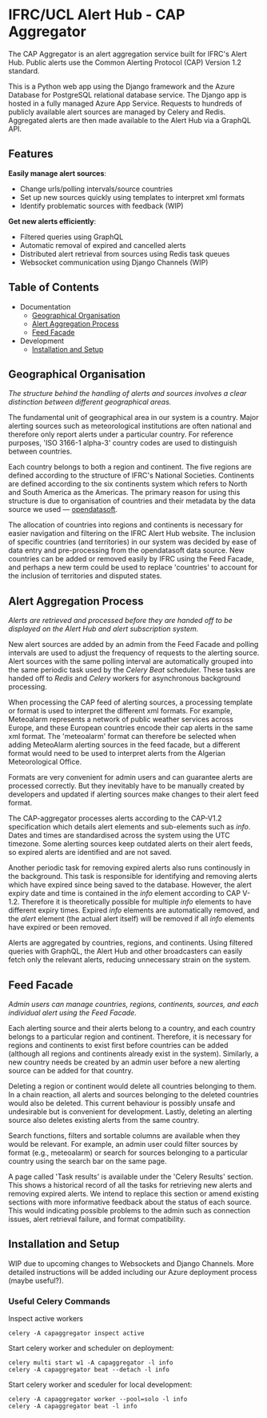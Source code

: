 # IFRC/UCL Alert Hub - CAP Aggregator

The CAP Aggregator is an alert aggregation service built for IFRC's Alert Hub. Public alerts use the Common Alerting Protocol (CAP) Version 1.2 standard.

This is a Python web app using the Django framework and the Azure Database for PostgreSQL relational database service. The Django app is hosted in a fully managed Azure App Service. Requests to hundreds of publicly available alert sources are managed by Celery and Redis. Aggregated alerts are then made available to the Alert Hub via a GraphQL API.

## Features

**Easily manage alert sources**:
- Change urls/polling intervals/source countries
- Set up new sources quickly using templates to interpret xml formats
- Identify problematic sources with feedback (WIP)

**Get new alerts efficiently**:
- Filtered queries using GraphQL
- Automatic removal of expired and cancelled alerts
- Distributed alert retrieval from sources using Redis task queues
- Websocket communication using Django Channels (WIP)

## Table of Contents
* Documentation
    * <a href="#geographical-organisation">Geographical Organisation</a>
    * <a href="#alert-aggregation-process">Alert Aggregation Process</a>
    * <a href="#feed-facade">Feed Facade</a>
* Development
    * <a href="#installation-and-setup">Installation and Setup</a>

## Geographical Organisation
*The structure behind the handling of alerts and sources involves a clear distinction between different geographical areas.*

The fundamental unit of geographical area in our system is a country. Major alerting sources such as meteorological institutions are often national and therefore only report alerts under a particular country. For reference purposes, 'ISO 3166-1 alpha-3' country codes are used to distinguish between countries.

Each country belongs to both a region and continent. The five regions are defined according to the structure of IFRC's National Societies. Continents are defined according to the six continents system which refers to North and South America as the Americas. The primary reason for using this structure is due to organisation of countries and their metadata by the data source we used — [opendatasoft](https://public.opendatasoft.com/explore/dataset/world-administrative-boundaries/table/).

The allocation of countries into regions and continents is necessary for easier navigation and filtering on the IFRC Alert Hub website. The inclusion of specific countries (and territories) in our system was decided by ease of data entry and pre-processing from the opendatasoft data source. New countries can be added or removed easily by IFRC using the Feed Facade, and perhaps a new term could be used to replace 'countries' to account for the inclusion of territories and disputed states.

## Alert Aggregation Process
*Alerts are retrieved and processed before they are handed off to be displayed on the Alert Hub and alert subscription system.*

New alert sources are added by an admin from the Feed Facade and polling intervals are used to adjust the frequency of requests to the alerting source. Alert sources with the same polling interval are automatically grouped into the same periodic task used by the *Celery Beat* scheduler. These tasks are handed off to *Redis* and *Celery* workers for asynchronous background processing.

When processing the CAP feed of alerting sources, a processing template or format is used to interpret the different xml formats. For example, Meteoalarm represents a network of public weather services across Europe, and these European countries encode their cap alerts in the same xml format. The 'meteoalarm' format can therefore be selected when adding MeteoAlarm alerting sources in the feed facade, but a different format would need to be used to interpret alerts from the Algerian Meteorological Office.

Formats are very convenient for admin users and can guarantee alerts are processed correctly. But they inevitably have to be manually created by developers and updated if alerting sources make changes to their alert feed format.

The CAP-aggregator processes alerts according to the CAP-V1.2 specification which details alert elements and sub-elements such as *info*. Dates and times are standardised across the system using the UTC timezone. Some alerting sources keep outdated alerts on their alert feeds, so expired alerts are identified and are not saved.

Another periodic task for removing expired alerts also runs continously in the background. This task is responsible for identifying and removing alerts which have expired since being saved to the database. However, the alert expiry date and time is contained in the *info* element according to CAP V-1.2. Therefore it is theoretically possible for multiple *info* elements to have different expiry times. Expired *info* elements are automatically removed, and the *alert* element (the actual alert itself) will be removed if all *info* elements have expired or been removed.

Alerts are aggregated by countries, regions, and continents. Using filtered queries with GraphQL, the Alert Hub and other broadcasters can easily fetch only the relevant alerts, reducing unnecessary strain on the system.

## Feed Facade
*Admin users can manage countries, regions, continents, sources, and each individual alert using the Feed Facade.*

Each alerting source and their alerts belong to a country, and each country belongs to a particular region and continent. Therefore, it is necessary for regions and continents to exist first before countries can be added (although all regions and continents already exist in the system). Similarly, a new country needs be created by an admin user before a new alerting source can be added for that country.

Deleting a region or continent would delete all countries belonging to them. In a chain reaction, all alerts and sources belonging to the deleted countries would also be deleted. This current behaviour is possibly unsafe and undesirable but is convenient for development. Lastly, deleting an alerting source also deletes existing alerts from the same country.

Search functions, filters and sortable columns are available when they would be relevant. For example, an admin user could filter sources by format (e.g., meteoalarm) or search for sources belonging to a particular country using the search bar on the same page.

A page called 'Task results' is available under the 'Celery Results' section. This shows a historical record of all the tasks for retrieving new alerts and removing expired alerts. We intend to replace this section or amend existing sections with more informative feedback about the status of each source. This would indicating possible problems to the admin such as connection issues, alert retrieval failure, and format compatibility.

## Installation and Setup

WIP due to upcoming changes to Websockets and Django Channels. More detailed instructions will be added including our Azure deployment process (maybe useful?).

### Useful Celery Commands

Inspect active workers
```
celery -A capaggregator inspect active
```

Start celery worker and scheduler on deployment:
```
celery multi start w1 -A capaggregator -l info
celery -A capaggregator beat --detach -l info
```

Start celery worker and sceduler for local development:
```
celery -A capaggregator worker --pool=solo -l info
celery -A capaggregator beat -l info
```
